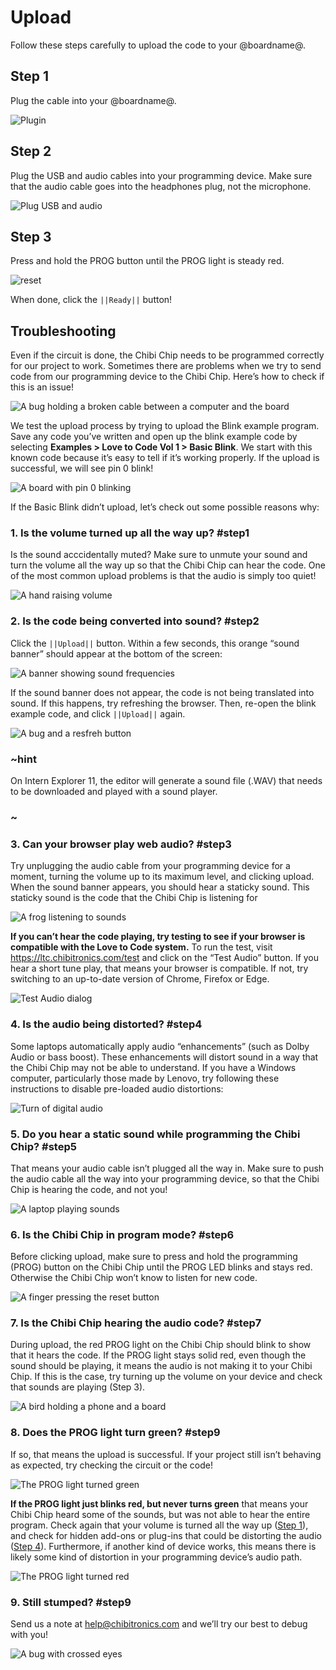 # Upload

Follow these steps carefully to upload the code to your @boardname@.

## Step 1

Plug the cable into your @boardname@.

![Plugin](/docs/static/download/plugin.png)


## Step 2

Plug the USB and audio cables into your programming device. Make sure that the audio cable goes into the headphones plug, not the microphone.

![Plug USB and audio](/docs/static/download/plugincomp.png)

## Step 3

Press and hold the PROG button until the PROG light is steady red.

![reset](/docs/static/download/reset.png)

When done, click the ``||Ready||`` button!

## Troubleshooting

Even if the circuit is done, the Chibi Chip needs to be programmed correctly for our project to work. Sometimes there are problems when we try to send code from our programming device to the Chibi Chip. Here’s how to check if this is an issue!

![A bug holding a broken cable between a computer and the board](/docs/static/upload/upload1.png)

We test the upload process by trying to upload the Blink example program.  Save any code you’ve written and open up the blink example code by selecting **Examples > Love to Code Vol 1 > Basic Blink**. We start with this known code because it’s easy to tell if it’s working properly. If the upload is successful, we will see pin 0 blink!

![A board with pin 0 blinking](/docs/static/upload/upload2.png)

If the Basic Blink didn’t upload, let’s check out some possible reasons why:

### 1. Is the volume turned up all the way up? #step1

Is the sound acccidentally muted? Make sure to unmute your sound and turn the volume all the way up so that the Chibi Chip can hear the code. One of the most common upload problems is that the audio is simply too quiet!

![A hand raising volume](/docs/static/upload/upload3.png)

### 2. Is the code being converted into sound? #step2

Click the ``||Upload||`` button. Within a few seconds, this orange “sound banner” should appear at the bottom of the screen:

![A banner showing sound frequencies](/docs/static/upload/upload4.png)

If the sound banner does not appear, the code is not being translated into sound. If this happens, try refreshing the browser. Then, re-open the blink example code, and click ``||Upload||`` again.

![A bug and a resfreh button](/docs/static/upload/upload5.png)

### ~hint

On Intern Explorer 11, the editor will generate a sound file (.WAV)
that needs to be downloaded and played with a sound player.

### ~

### 3. Can your browser play web audio? #step3

Try unplugging the audio cable from your programming device for a moment, turning the volume up to its maximum level, and clicking upload. When the sound banner appears, you should hear a staticky sound. This staticky sound is the code that the Chibi Chip is listening for

![A frog listening to sounds](/docs/static/upload/upload6.png)

**If you can’t hear the code playing, try testing to see if your browser is compatible with the Love to Code system.** To run the test, visit  https://ltc.chibitronics.com/test and click on the “Test Audio” button. If you hear a short tune play, that means your browser is compatible. If not, try switching to an up-to-date version of Chrome, Firefox or Edge.

![Test Audio dialog](/docs/static/upload/upload7.png)

### 4. Is the audio being distorted? #step4

Some laptops automatically apply audio “enhancements” (such as Dolby Audio or bass boost). These enhancements will distort sound in a way that the Chibi Chip may not be able to understand. If you have a Windows computer, particularly those made by Lenovo, try following these instructions to disable pre-loaded audio distortions:

![Turn of digital audio](/docs/static/upload/upload8.png)

### 5. Do you hear a static sound while programming the Chibi Chip? #step5

That means your audio cable isn’t plugged all the way in. Make sure to push the audio cable all the way into your programming device, so that the Chibi Chip is hearing the code, and not you!

![A laptop playing sounds](/docs/static/upload/upload9.png)

### 6. Is the Chibi Chip in program mode? #step6

Before clicking upload, make sure to press and hold the programming (PROG) button on the Chibi Chip until the PROG LED blinks and stays red. Otherwise the Chibi Chip won’t know to listen for new code.

![A finger pressing the reset button](/docs/static/upload/upload10.png)


### 7. Is the Chibi Chip hearing the audio code? #step7

During upload, the red PROG light on the Chibi Chip should blink to show that it hears the code. If the PROG light stays solid red, even though the sound should be playing, it means the audio is not making it to your Chibi Chip. If this is the case, try turning up the volume on your device and check that sounds are playing (Step 3).

![A bird holding a phone and a board](/docs/static/upload/upload11.png)

### 8. Does the PROG light turn green? #step9

If so, that means the upload is successful. If your project still isn’t behaving as expected, try checking the circuit or the code! 

![The PROG light turned green](/docs/static/upload/upload12.png)

**If the PROG light just blinks red, but never turns green** that means your Chibi Chip heard some of the sounds, but was not able to hear the entire program. Check again that your volume is turned all the way up ([Step 1](#step1)), and check for hidden add-ons or plug-ins that could be distorting the audio ([Step 4](#step4)). Furthermore, if another kind of device works, this means there is likely some kind of distortion in your programming device’s audio path. 

![The PROG light turned red](/docs/static/upload/upload13.png)

### 9. Still stumped? #step9

Send us a note at [help@chibitronics.com](mailto:help@chibitronics.com) and we’ll try our best to debug with you!

![A bug with crossed eyes](/docs/static/upload/upload14.png)
